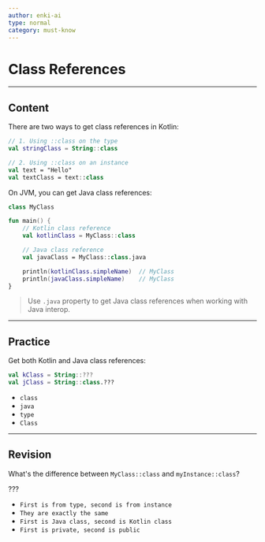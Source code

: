 ```yaml
---
author: enki-ai
type: normal
category: must-know
---
```


# Class References

---
## Content

There are two ways to get class references in Kotlin:

```kotlin
// 1. Using ::class on the type
val stringClass = String::class

// 2. Using ::class on an instance
val text = "Hello"
val textClass = text::class
```

On JVM, you can get Java class references:

```kotlin
class MyClass

fun main() {
    // Kotlin class reference
    val kotlinClass = MyClass::class

    // Java class reference
    val javaClass = MyClass::class.java

    println(kotlinClass.simpleName)  // MyClass
    println(javaClass.simpleName)    // MyClass
}
```

> Use `.java` property to get Java class references when working with Java interop.
---

## Practice

Get both Kotlin and Java class references:

```kotlin
val kClass = String::???
val jClass = String::class.???
```

- `class`
- `java`
- `type`
- `Class`

---

## Revision

What's the difference between `MyClass::class` and `myInstance::class`?

???

- `First is from type, second is from instance`
- `They are exactly the same`
- `First is Java class, second is Kotlin class`
- `First is private, second is public`

